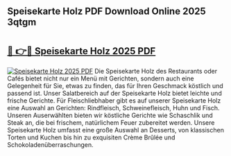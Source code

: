 ## Speisekarte Holz PDF Download Online 2025 3qtgm

# <h2><a href="http://gc92j4s.nevu.top/?p=Speisekarte+Holz">🔗 👉🔴 Speisekarte Holz 2025 PDF</a></h2>

[![Speisekarte Holz 2025 PDF](https://i.imgur.com/dBaPXMq.png)](http://gc92j4s.nevu.top/?p=Speisekarte+Holz)
Die Speisekarte Holz des Restaurants oder Cafés bietet nicht nur ein Menü mit Gerichten, sondern auch eine Gelegenheit für Sie, etwas zu finden, das für Ihren Geschmack köstlich und passend ist. Unser Salatbereich auf der Speisekarte Holz bietet leichte und frische Gerichte. Für Fleischliebhaber gibt es auf unserer Speisekarte Holz eine Auswahl an Gerichten: Rindfleisch, Schweinefleisch, Huhn und Fisch. Unseren Auserwählten bieten wir köstliche Gerichte wie Schaschlik und Steak an, die bei frischem, natürlichem Feuer zubereitet werden. Unsere Speisekarte Holz umfasst eine große Auswahl an Desserts, von klassischen Torten und Kuchen bis hin zu exquisiten Crème Brûlée und Schokoladenüberraschungen.

